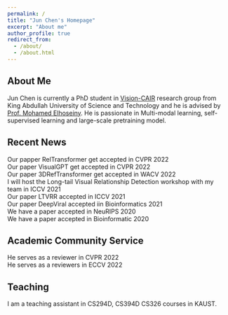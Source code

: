 ```yaml
---
permalink: /
title: "Jun Chen's Homepage"
excerpt: "About me"
author_profile: true
redirect_from: 
  - /about/
  - /about.html
---
```


## About Me
Jun Chen is currently a PhD student in [Vision-CAIR](https://cemse.kaust.edu.sa/vision-cair) research group from King Abdullah 
University of Science and Technology and he is advised by [Prof. Mohamed Elhoseiny](http://www.mohamed-elhoseiny.com/). He is passionate in Multi-modal learning, self-supervised learning and large-scale pretraining model.


## Recent News
Our papper RelTransformer get accepted in CVPR 2022 \
Our paper VisualGPT get accepted in CVPR 2022 \
Our paper 3DRefTransformer get accepted in WACV 2022 \
I will host the Long-tail Visual Relationship Detection workshop with my team in ICCV 2021 \
Our paper LTVRR accepted in ICCV 2021 \
Our paper DeepViral accepted iin Bioinformatics 2021 \
We have a paper accepted in NeuRIPS 2020 \
We have a paper accepted in Bioinformatic 2020

## Academic Community Service
He serves as a reviewer in CVPR 2022 \
He serves as a reviewers in ECCV 2022

## Teaching
I am a teaching assistant in CS294D, CS394D CS326 courses in KAUST. 
